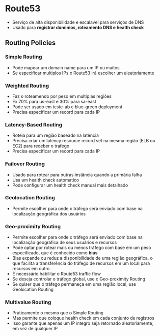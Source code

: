 # Route53

- Serviço de alta disponibilidade e escalavel para serviços de DNS
- Usado para **registrar dominios, roteamento DNS e health check**

## Routing Policies

### Simple Routing

- Pode mapear um domain name para um IP ou muitos
- Se especificar multiplos IPs o Route53 irá escolher um aleatoriamente

### Weighted Routing

- Faz o roteamendo por peso em multiplas regiões
- Ex 70% para us-east e 30% para sa-east
- Pode ser usado em teste-ab e blue-green deployment
- Precisa especificar um record para cada IP

### Latency-Based Routing

- Roteia para um região baseado na latência
- Precisa criar um latency resource record set na mesma região (ELB ou EC2) para receber o trafego
- Precisa especificar um record para cada IP

### Failover Routing

- Usado para rotear para outras instância quando a primária falha
- Usa um health check automatico
- Pode configurar um health check manual mais detalhado

### Geolocation Routing

- Permite escolher para onde o tráfego será enviado com base na localização geográfica dos usuários

### Geo-proximity Routing

- Permite escolher para onde o tráfego será enviado com base na localização geográfica de seus usuários e recursos
- Pode optar por rotear mais ou menos tráfego com base em um peso especificado, que é conhecido como **bias**
- Bias expande ou reduz a disponibilidade de uma região geográfica, o que facilita a transferência do tráfego de recursos em um local para recursos em outro
- É necessário habilitar o Route53 traffic flow
- Se deseja controlar o tráfego global, use o Geo-proximity Routing
- Se quiser que o tráfego permaneça em uma região local, use Geolocation Routing

### Multivalue Routing

- Praticamente o mesmo que o Simple Routing
- Mas permite que coloque health check em cada conjunto de registros
- Isso garante que apenas um IP íntegro seja retornado aleatoriamente, em vez de qualquer IP
